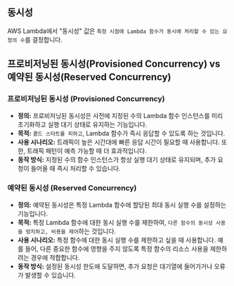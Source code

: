 ## 동시성
AWS Lambda에서 "동시성" 값은 `특정 시점에 Lambda 함수가 동시에 처리할 수 있는 요청의 수`를 결정합니다. 


## 프로비저닝된 동시성(Provisioned Concurrency) vs 예약된 동시성(Reserved Concurrency)

### 프로비저닝된 동시성 (Provisioned Concurrency)

- **정의:** 프로비저닝된 동시성은 사전에 지정된 수의 Lambda 함수 인스턴스를 미리 초기화하고 실행 대기 상태로 유지하는 기능입니다.
- **목적:** `콜드 스타트를 피하고`, Lambda 함수가 즉시 응답할 수 있도록 하는 것입니다.
- **사용 시나리오:** 트래픽이 높은 시간대에 빠른 응답 시간이 필요할 때 사용합니다. 또한, 트래픽 패턴이 예측 가능할 때 더 효과적입니다.
- **동작 방식:** 지정된 수의 함수 인스턴스가 항상 실행 대기 상태로 유지되며, 추가 요청이 들어올 때 즉시 처리할 수 있습니다.

### 예약된 동시성 (Reserved Concurrency)

- **정의:** 예약된 동시성은 특정 Lambda 함수에 할당된 최대 동시 실행 수를 설정하는 기능입니다.
- **목적:** 특정 Lambda 함수에 대한 동시 실행 수를 제한하여, `다른 함수의 동시성 사용을 방지하고, 비용을 제어`하는 것입니다.
- **사용 시나리오:** 특정 함수에 대한 동시 실행 수를 제한하고 싶을 때 사용합니다. 예를 들어, 다른 중요한 함수에 영향을 주지 않도록 특정 함수의 리소스 사용을 제한하려는 경우에 적합합니다.
- **동작 방식:** 설정된 동시성 한도에 도달하면, 추가 요청은 대기열에 들어가거나 오류가 발생할 수 있습니다.
